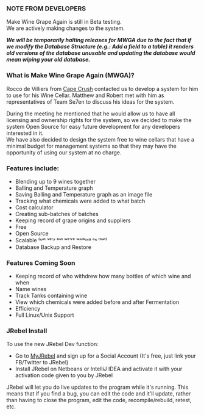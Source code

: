 ### NOTE FROM DEVELOPERS
Make Wine Grape Again is still in Beta testing.  
We are actively making changes to the system.  

_**We will be temporarily halting releases for MWGA due to the fact that if we modify the Database Structure (e.g.: Add a field to a table) it renders old versions of the database unusable and updating the database would mean wiping your old database.**_

### What is Make Wine Grape Again (MWGA)?
Rocco de Villiers from [Cape Crush](http://www.capecrush.co.za) contacted us to develop a system for him to use for his Wine Cellar. Matthew and Robert met with him as representatives of Team Se7en to discuss his ideas for the system.

During the meeting he mentioned that he would allow us to have all licensing and ownership rights for the system, so we decided to make the system Open Source for easy future development for any developers interested in it.  
We have also decided to design the system free to wine cellars that have a minimal budget for management systems so that they may have the opportunity of using our system at no charge.

### Features include:
* Blending up to 9 wines together
* Balling and Temperature graph
* Saving Balling and Temperature graph as an image file
* Tracking what chemicals were added to what batch
* Cost calculator
* Creating sub-batches of batches
* Keeping record of grape origins and suppliers
* Free
* Open Source
* Scalable ⁽ᶰᵒᵗ ᵛᵉʳʸ ᵇᵘᵗ ʷᵉ'ʳᵉ ʷᵒʳᵏᶦᶰᵍ ᵒᶰ ᵗʰᵃᵗ⁾
* Database Backup and Restore

### Features Coming Soon
* Keeping record of who withdrew how many bottles of which wine and when
* Name wines
* Track Tanks containing wine
* View which chemicals were added before and after Fermentation
* Efficiency
* Full Linux/Unix Support

### JRebel Install
To use the new JRebel Dev function:
* Go to [MyJRebel](https://my.jrebel.com) and sign up for a Social Account (It's free, just link your FB/Twitter to JRebel)
* Install JRebel on Netbeans or IntelliJ IDEA and activate it with your activation code given to you by JRebel

JRebel will let you do live updates to the program while it's running. This means that if you find a bug, you can edit the code and it'll update, rather than having to close the program, edit the code, recompile/rebuild, retest, etc.
